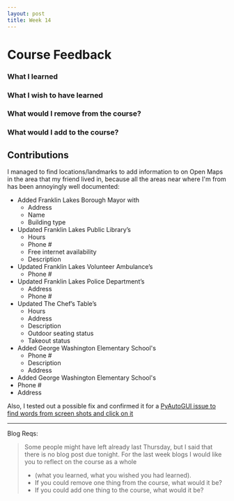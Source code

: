 ```yaml
---
layout: post
title: Week 14
---
```


# Course Feedback

### What I learned

### What I wish to have learned

### What would I remove from the course?

### What would I add to the course?

## Contributions
I managed to find locations/landmarks to add information to on Open Maps in the area that my friend lived in, because all the areas near where I'm from has been annoyingly well documented:
* Added Franklin Lakes Borough Mayor with
  * Address
  * Name
  * Building type
* Updated Franklin Lakes Public Library’s
  * Hours
  * Phone #
  * Free internet availability
  * Description
* Updated Franklin Lakes Volunteer Ambulance’s
  * Phone #
* Updated Franklin Lakes Police Department’s
  * Address
  * Phone #
* Updated The Chef’s Table’s
  * Hours
  * Address
  * Description
  * Outdoor seating status
  * Takeout status
* Added George Washington Elementary School's
  * Phone #
  * Description
  * Address
* Added George Washington Elementary School's
 * Phone #
 * Address

Also, I tested out a possible fix and confirmed it for a [PyAutoGUI issue to find words from screen shots and click on it](https://github.com/asweigart/pyautogui/issues/219)

-----
Blog Reqs:
> Some people might have left already last Thursday, but I said that there is no blog post due tonight.
> For the last week blogs I would like you to reflect on the course as a whole
> * (what you learned, what you wished you had learned).
> * If you could remove one thing from the course, what would it be?
> * If you could add one thing to the course, what would it be?
